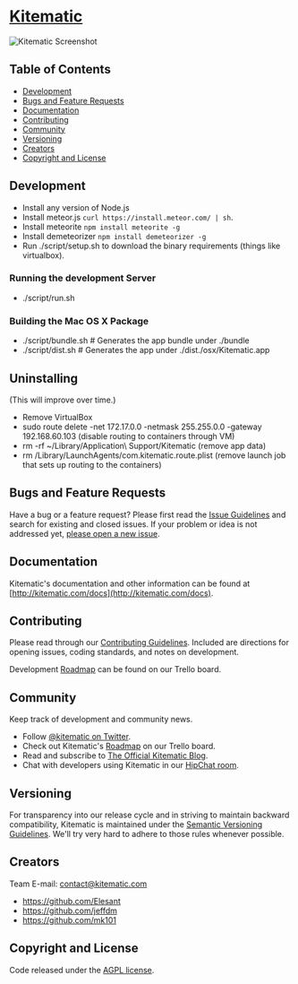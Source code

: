 # [Kitematic](https://kitematic.com)

![Kitematic Screenshot](https://s3.amazonaws.com/kite-installer/screenshot.5843.png)

## Table of Contents

 - [Development](#development)
 - [Bugs and Feature Requests](#bugs-and-feature-requests)
 - [Documentation](#documentation)
 - [Contributing](#contributing)
 - [Community](#community)
 - [Versioning](#versioning)
 - [Creators](#creators)
 - [Copyright and License](#copyright-and-license)

## Development

- Install any version of Node.js
- Install meteor.js `curl https://install.meteor.com/ | sh`.
- Install meteorite `npm install meteorite -g`
- Install demeteorizer `npm install demeteorizer -g`
- Run ./script/setup.sh to download the binary requirements (things like virtualbox).

### Running the development Server

- ./script/run.sh

### Building the Mac OS X Package

- ./script/bundle.sh  # Generates the app bundle under ./bundle
- ./script/dist.sh    # Generates the app under ./dist./osx/Kitematic.app

## Uninstalling

(This will improve over time.)

- Remove VirtualBox
- sudo route delete -net 172.17.0.0 -netmask 255.255.0.0 -gateway 192.168.60.103 (disable routing to containers through VM)
- rm -rf ~/Library/Application\ Support/Kitematic (remove app data)
- rm /Library/LaunchAgents/com.kitematic.route.plist (remove launch job that sets up routing to the containers)

## Bugs and Feature Requests

Have a bug or a feature request? Please first read the [Issue Guidelines](https://github.com/kitematic/kitematic/blob/master/CONTRIBUTING.md#using-the-issue-tracker) and search for existing and closed issues. If your problem or idea is not addressed yet, [please open a new issue](https://github.com/kitematic/kitematic/issues/new).

## Documentation

Kitematic's documentation and other information can be found at [http://kitematic.com/docs](http://kitematic.com/docs).

## Contributing

Please read through our [Contributing Guidelines](https://github.com/kitematic/kitematic/blob/master/CONTRIBUTING.md). Included are directions for opening issues, coding standards, and notes on development.

Development [Roadmap](https://trello.com/b/G5Aw0Rqc/kitematic-roadmap) can be found on our Trello board.

## Community

Keep track of development and community news.

- Follow [@kitematic on Twitter](https://twitter.com/kitematic).
- Check out Kitematic's [Roadmap](https://trello.com/b/G5Aw0Rqc/kitematic-roadmap) on our Trello board.
- Read and subscribe to [The Official Kitematic Blog](https://kitematic.com/blog).
- Chat with developers using Kitematic in our [HipChat room](http://www.hipchat.com/giAT9Fqb5).

## Versioning

For transparency into our release cycle and in striving to maintain backward compatibility, Kitematic is maintained under the [Semantic Versioning Guidelines](http://semver.org/). We'll try very hard to adhere to those rules whenever possible.

## Creators

Team E-mail: [contact@kitematic.com](mailto:contact@kitematic.com)
- <https://github.com/Elesant>
- <https://github.com/jeffdm>
- <https://github.com/mk101>

## Copyright and License

Code released under the [AGPL license](LICENSE).
